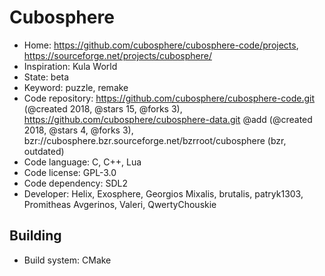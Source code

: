 # Cubosphere

- Home: https://github.com/cubosphere/cubosphere-code/projects, https://sourceforge.net/projects/cubosphere/
- Inspiration: Kula World
- State: beta
- Keyword: puzzle, remake
- Code repository: https://github.com/cubosphere/cubosphere-code.git (@created 2018, @stars 15, @forks 3), https://github.com/cubosphere/cubosphere-data.git @add (@created 2018, @stars 4, @forks 3), bzr://cubosphere.bzr.sourceforge.net/bzrroot/cubosphere (bzr, outdated)
- Code language: C, C++, Lua
- Code license: GPL-3.0
- Code dependency: SDL2
- Developer: Helix, Exosphere, Georgios Mixalis, brutalis, patryk1303, Promitheas Avgerinos, Valeri, QwertyChouskie

## Building

- Build system: CMake
